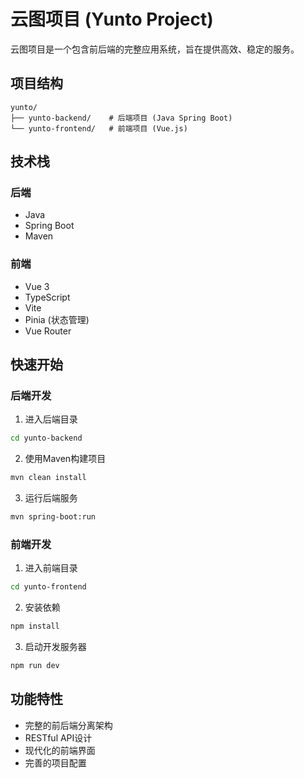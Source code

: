 # 云图项目 (Yunto Project)

云图项目是一个包含前后端的完整应用系统，旨在提供高效、稳定的服务。

## 项目结构

```
yunto/
├── yunto-backend/    # 后端项目 (Java Spring Boot)
└── yunto-frontend/   # 前端项目 (Vue.js)
```

## 技术栈

### 后端
- Java
- Spring Boot
- Maven

### 前端
- Vue 3
- TypeScript
- Vite
- Pinia (状态管理)
- Vue Router

## 快速开始

### 后端开发
1. 进入后端目录
```bash
cd yunto-backend
```
2. 使用Maven构建项目
```bash
mvn clean install
```
3. 运行后端服务
```bash
mvn spring-boot:run
```

### 前端开发
1. 进入前端目录
```bash
cd yunto-frontend
```
2. 安装依赖
```bash
npm install
```
3. 启动开发服务器
```bash
npm run dev
```

## 功能特性
- 完整的前后端分离架构
- RESTful API设计
- 现代化的前端界面
- 完善的项目配置
